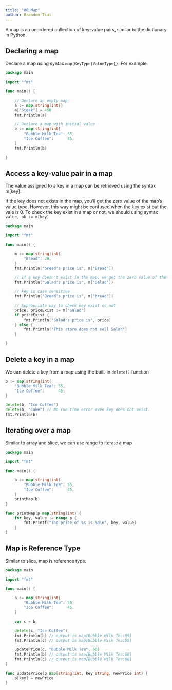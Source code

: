 ```yaml
---
title: "#8 Map"
author: Brandon Tsai
---
```


A map is an unordered collection of key-value pairs, similar to the dictionary in Python.

Declaring a map
---------------

Declare a map using syntax `map[KeyType]ValueType{}`. For example


```go
package main

import "fmt"

func main() {

	// Declare an empty map
	a := map[string]int{}
	a["Steak"] = 450
	fmt.Println(a)

	// Declare a map with initial value
	b := map[string]int{
		"Bubble Milk Tea": 55,
		"Ice Coffee":      45,
	}
    fmt.Println(b)

}
```

Access a key-value pair in a map
--------------------------


The value assigned to a key in a map can be retrieved using the syntax m[key].

If the key does not exists in the map, you’ll get the zero value of the map’s value type.
However, this way might be confused when the key exist but the vale is 0.
To check the key exist in a map or not, we should using syntax `value, ok := m[key]`

```go
package main

import "fmt"

func main() {

	m := map[string]int{
		"Bread": 30,
	}
	fmt.Println("bread's price is", m["Bread"])

	// If a key doesn't exist in the map, we get the zero value of the value type
	fmt.Println("Salad's price is", m["Salad"])

	// key is case sensitive
	fmt.Println("Bread's price is", m["bread"])

    // Appropriate way to check key exist or not
	price, priceExist := m["Salad"]
	if priceExist {
		fmt.Println("Salad's price is", price)
	} else {
		fmt.Println("This store does not sell Salad")
	}

}
```



Delete a key in a map
----------------------

We can delete a key from a map using the built-in `delete()` function

```go
b := map[string]int{
    "Bubble Milk Tea": 55,
    "Ice Coffee":      45,
}

delete(b, "Ice Coffee")
delete(b, "Cake") // No run time error even key does not exist.
fmt.Println(b)
```



Iterating over a map
----------------

Similar to array and slice, we can use range to iterate a map

```go
package main

import "fmt"

func main() {

	b := map[string]int{
		"Bubble Milk Tea": 55,
		"Ice Coffee":      45,
	}
	printMap(b)
}

func printMap(p map[string]int) {
	for key, value := range p {
		fmt.Printf("The price of %s is %d\n", key, value)
	}
}
```


Map is Reference Type
---------------------

Similar to slice, map is reference type.

```go
package main

import "fmt"

func main() {

	b := map[string]int{
		"Bubble Milk Tea": 55,
		"Ice Coffee":      45,
	}

	var c = b

	delete(c, "Ice Coffee")
	fmt.Println(b) // output is map[Bubble Milk Tea:55]
	fmt.Println(c) // output is map[Bubble Milk Tea:55]

	updatePrice(c, "Bubble Milk Tea", 60)
	fmt.Println(b) // output is map[Bubble Milk Tea:60]
	fmt.Println(c) // output is map[Bubble Milk Tea:60]
}

func updatePrice(p map[string]int, key string, newPrice int) {
	p[key] = newPrice
}
```


